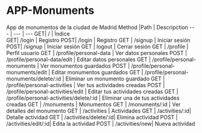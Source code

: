 # APP-Monuments
App de monumentos de la ciudad de Madrid
 Method |Path | Descripction 
--- | --- | ---
GET| / | Índice  
GET| /login | Registro 
POST| /login | Registro 
GET | /signup | Iniciar sesión 
POST| /signup | Iniciar sesión 
GET | logout | Cerrar sesión 
GET | /profile | Perfil usuario 
GET | /profile/personal-data | Ver datos personales 
POST | /profile/personal-data/edit | Editar datos personales 
GET | /profile/personal-monuments | Ver monumentos guardados 
POST | /profile/personal-monuments/edit | Editar monumentos guardados 
GET | /profile/personal-monuments/delete/:id | Eliminar un monumento guardado 
GET | /profile/personal-activities | Ver tus actividades creadas 
POST | /profile/personal-activities/edit | Editar tus actividades creadas 
GET | /profile/personal-activities/delete/:id | Eliminar una de tus actividades creadas 
GET | /monuments | Monumentos 
GET | /monuments/:id | Ver detalles del monumento 
GET | /activities | Actividades 
GET | /activities/:id| Detalle actividad 
GET | /activities/delete/:id| Elimina actividad 
POST | /activities/edit/:id| Edita la actividad 
POST | /activities/new| Nueva actividad 

